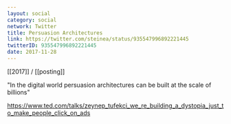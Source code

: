 ```yaml
---
layout: social
category: social
network: Twitter
title: Persuasion Architectures
link: https://twitter.com/steinea/status/935547996892221445
twitterID: 935547996892221445
date: 2017-11-28
---
```


[[2017]] / [[posting]]

"In the digital world persuasion architectures can be built at the scale of billions"

<https://www.ted.com/talks/zeynep_tufekci_we_re_building_a_dystopia_just_to_make_people_click_on_ads>
